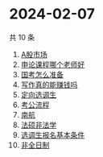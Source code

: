 # 2024-02-07

共 10 条

<!-- BEGIN ZHIHUSEARCH -->
<!-- 最后更新时间 Wed Feb 07 2024 00:08:45 GMT+0800 (China Standard Time) -->
1. [A股市场](https://www.zhihu.com/search?q=A股市场)
1. [申论课程哪个老师好](https://www.zhihu.com/search?q=申论课程哪个老师好)
1. [国考怎么准备](https://www.zhihu.com/search?q=国考怎么准备)
1. [写作真的能赚钱吗](https://www.zhihu.com/search?q=写作真的能赚钱吗)
1. [定向选调生](https://www.zhihu.com/search?q=定向选调生)
1. [考公流程](https://www.zhihu.com/search?q=考公流程)
1. [南航](https://www.zhihu.com/search?q=南航)
1. [法硕非法学](https://www.zhihu.com/search?q=法硕非法学)
1. [选调生报名基本条件](https://www.zhihu.com/search?q=选调生报名基本条件)
1. [非全日制](https://www.zhihu.com/search?q=非全日制)
<!-- END ZHIHUSEARCH -->
